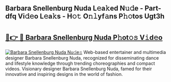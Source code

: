 ## Barbara Snellenburg Nuda L𝚎a𝚔ed N𝚞𝚍e - Part-dfq Vi𝚍𝚎o L𝚎a𝚔s - H𝚘𝚝 O𝚗𝚕yf𝚊ns P𝚑𝚘tos Ugt3h

# <h2><a href="http://kfeeth2.oniu.top/?m=Barbara+Snellenburg+Nuda">🔗👉 🔴 Barbara Snellenburg Nuda P𝚑ot𝚘𝚜 V𝚒d𝚎o</a></h2>

[![Barbara Snellenburg Nuda Nu𝚍e𝚜](https://i.imgur.com/0qMVB7G.gif)](http://kfeeth2.oniu.top/?m=Barbara+Snellenburg+Nuda)
Web-based entertainer and multimedia designer Barbara Snellenburg Nuda, recognized for disseminating dance and lifestyle knowledge through trending choreographies and compact videos. Visionary designer Barbara Snellenburg Nuda, famed for their innovative and inspiring designs in the world of fashion.  
